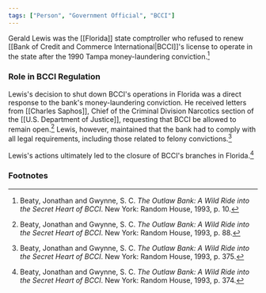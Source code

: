 ```yaml
---
tags: ["Person", "Government Official", "BCCI"]
---
```

Gerald Lewis was the [[Florida]] state comptroller who refused to renew [[Bank of Credit and Commerce International|BCCI]]'s license to operate in the state after the 1990 Tampa money-laundering conviction.[^1]
### Role in BCCI Regulation

Lewis's decision to shut down BCCI's operations in Florida was a direct response to the bank's money-laundering conviction. He received letters from [[Charles Saphos]], Chief of the Criminal Division Narcotics section of the [[U.S. Department of Justice]], requesting that BCCI be allowed to remain open.[^2] Lewis, however, maintained that the bank had to comply with all legal requirements, including those related to felony convictions.[^3]

Lewis's actions ultimately led to the closure of BCCI's branches in Florida.[^4]
### Footnotes

[^1]: Beaty, Jonathan and Gwynne, S. C. *The Outlaw Bank: A Wild Ride into the Secret Heart of BCCI*. New York: Random House, 1993, p. 10.
[^2]: Beaty, Jonathan and Gwynne, S. C. *The Outlaw Bank: A Wild Ride into the Secret Heart of BCCI*. New York: Random House, 1993, p. 88.
[^3]: Beaty, Jonathan and Gwynne, S. C. *The Outlaw Bank: A Wild Ride into the Secret Heart of BCCI*. New York: Random House, 1993, p. 375.
[^4]: Beaty, Jonathan and Gwynne, S. C. *The Outlaw Bank: A Wild Ride into the Secret Heart of BCCI*. New York: Random House, 1993, p. 374.
